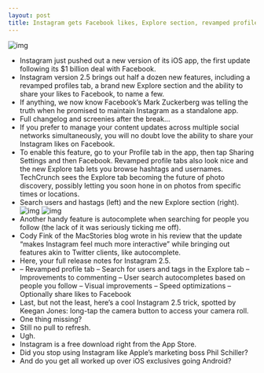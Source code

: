 ```yaml
---
layout: post
title: Instagram gets Facebook likes, Explore section, revamped profile tabs and more
---
```

![img](http://media.idownloadblog.com/wp-content/uploads/2012/06/Instagram-2.5-iPhone-update-001.jpg)
* Instagram just pushed out a new version of its iOS app, the first update following its $1 billion deal with Facebook.
* Instagram version 2.5 brings out half a dozen new features, including a revamped profiles tab, a brand new Explore section and the ability to share your likes to Facebook, to name a few.
* If anything, we now know Facebook’s Mark Zuckerberg was telling the truth when he promised to maintain Instagram as a standalone app.
* Full changelog and screenies after the break…
* If you prefer to manage your content updates across multiple social networks simultaneously, you will no doubt love the ability to share your Instagram likes on Facebook.
* To enable this feature, go to your Profile tab in the app, then tap Sharing Settings and then Facebook. Revamped profile tabs also look nice and the new Explore tab lets you browse hashtags and usernames. TechCrunch sees the Explore tab becoming the future of photo discovery, possibly letting you soon hone in on photos from specific times or locations.
* Search users and hastags (left) and the new Explore section (right).
![img](http://media.idownloadblog.com/wp-content/uploads/2012/06/Instagram-2.5-search-hashtags.jpg)
![img](http://media.idownloadblog.com/wp-content/uploads/2012/06/Instagram-2.5-Profiles.jpg)
* Another handy feature is autocomplete when searching for people you follow (the lack of it was seriously ticking me off).
* Cody Fink of the MacStories blog wrote in his review that the update “makes Instagram feel much more interactive” while bringing out features akin to Twitter clients, like autocomplete.
* Here, your full release notes for Instagram 2.5.
* – Revamped profile tab – Search for users and tags in the Explore tab – Improvements to commenting – User search autocompletes based on people you follow – Visual improvements – Speed optimizations – Optionally share likes to Facebook
* Last, but not the least, here’s a cool Instagram 2.5 trick, spotted by Keegan Jones: long-tap the camera button to access your camera roll.
* One thing missing?
* Still no pull to refresh.
* Ugh.
* Instagram is a free download right from the App Store.
* Did you stop using Instagram like Apple’s marketing boss Phil Schiller?
* And do you get all worked up over iOS exclusives going Android?

